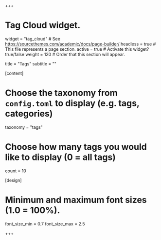 +++
# Tag Cloud widget.
widget = "tag_cloud"  # See https://sourcethemes.com/academic/docs/page-builder/
headless = true  # This file represents a page section.
active = true  # Activate this widget? true/false
weight = 120  # Order that this section will appear.

title = "Tags"
subtitle = ""

[content]

  # Choose the taxonomy from `config.toml` to display (e.g. tags, categories)
  taxonomy = "tags"

  # Choose how many tags you would like to display (0 = all tags)
 count = 10

[design]
  # Minimum and maximum font sizes (1.0 = 100%).
  font_size_min = 0.7
  font_size_max = 2.5

+++
